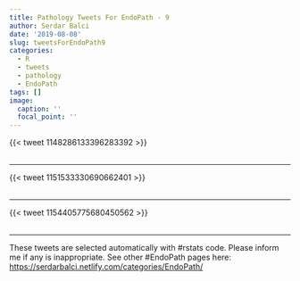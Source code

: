 ```yaml
---
title: Pathology Tweets For EndoPath - 9
author: Serdar Balci
date: '2019-08-08'
slug: tweetsForEndoPath9
categories:
  - R
  - tweets
  - pathology
  - EndoPath
tags: []
image:
  caption: ''
  focal_point: ''
---
```



{{< tweet 1148286133396283392 >}}
<br>
<br>
<hr>
{{< tweet 1151533330690662401 >}}
<br>
<br>
<hr>
{{< tweet 1154405775680450562 >}}
<br>
<br>
<hr>


These tweets are selected automatically with #rstats code. Please inform me if any is inappropriate.
See other #EndoPath pages here: https://serdarbalci.netlify.com/categories/EndoPath/
